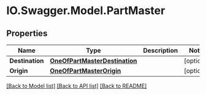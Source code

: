 # IO.Swagger.Model.PartMaster
## Properties

Name | Type | Description | Notes
------------ | ------------- | ------------- | -------------
**Destination** | [**OneOfPartMasterDestination**](OneOfPartMasterDestination.md) |  | [optional] 
**Origin** | [**OneOfPartMasterOrigin**](OneOfPartMasterOrigin.md) |  | [optional] 

[[Back to Model list]](../README.md#documentation-for-models) [[Back to API list]](../README.md#documentation-for-api-endpoints) [[Back to README]](../README.md)

